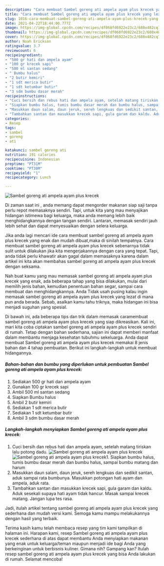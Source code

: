 ```yaml
---
description: "Cara membuat Sambel goreng ati ampela ayam plus krecek yang lezat Untuk Jualan"
title: "Cara membuat Sambel goreng ati ampela ayam plus krecek yang lezat Untuk Jualan"
slug: 1016-cara-membuat-sambel-goreng-ati-ampela-ayam-plus-krecek-yang-lezat-untuk-jualan
date: 2021-04-22T18:44:00.777Z
image: https://img-global.cpcdn.com/recipes/df068fd6922e23c2/680x482cq70/sambel-goreng-ati-ampela-ayam-plus-krecek-foto-resep-utama.jpg
thumbnail: https://img-global.cpcdn.com/recipes/df068fd6922e23c2/680x482cq70/sambel-goreng-ati-ampela-ayam-plus-krecek-foto-resep-utama.jpg
cover: https://img-global.cpcdn.com/recipes/df068fd6922e23c2/680x482cq70/sambel-goreng-ati-ampela-ayam-plus-krecek-foto-resep-utama.jpg
author: Noah Erickson
ratingvalue: 3.7
reviewcount: 6
recipeingredient:
- "500 gr hati dan ampela ayam"
- "100 gr krecek sapi"
- "500 ml santan sedang"
- " Bumbu halus"
- "2 butir kemiri"
- "1 sdt merica butir"
- "1 sdt ketumbar butir"
- "3 sdm bumbu dasar merah"
recipeinstructions:
- "Cuci bersih dan rebus hati dan ampela ayam, setelah matang tiriskan lalu potong dadu."
- "Siapkan bumbu halus, tumis bumbu dasar merah dan bumbu halus, sampai bumbu matang dan harum"
- "Masukkan daun salam, daun jeruk, sereh lengkuas dan sedikit santan, aduk sampai rata bumbunya. Masukkan potongan hati ayam dan ampela, aduk rata."
- "Tambahkan santan dan masukkan krecek sapi, gula garam dan kaldu. Aduk sesekali supaya hati ayam tidak hancur. Masak sampai krecek matang. Jangan lupa tes rasa."
categories:
- Resep
tags:
- sambel
- goreng
- ati

katakunci: sambel goreng ati 
nutrition: 191 calories
recipecuisine: Indonesian
preptime: "PT31M"
cooktime: "PT30M"
recipeyield: "1"
recipecategory: Lunch

---
```



![Sambel goreng ati ampela ayam plus krecek](https://img-global.cpcdn.com/recipes/df068fd6922e23c2/680x482cq70/sambel-goreng-ati-ampela-ayam-plus-krecek-foto-resep-utama.jpg)

Di zaman  saat ini , anda memang dapat mengorder makanan siap saji tanpa perlu repot memasaknya sendiri. Tapi, untuk kita yang mau menyajikan hidangan istimewa bagi keluarga, maka anda memang lebih baik menghidangkannya dengan tangan sendiri. Lantaran, memasak sendiri jauh lebih sehat dan dapat menyesuaikan dengan selera keluarga.

Jika anda lagi mencari ide cara membuat sambel goreng ati ampela ayam plus krecek yang enak dan mudah dibuat,maka di sinilah tempatnya. Cara membuat sambel goreng ati ampela ayam plus krecek  sebenarnya tidak sulit untuk dilakukan jika kita mengerjakannya dengan cara yang tepat. Tapi, anda tidak perlu khawatir akan gagal dalam memasaknya 
karena dalam artikel ini kita akan membahas sambel goreng ati ampela ayam plus krecek dengan seksama.  



Nah buat kamu yang mau memasak sambel goreng ati ampela ayam plus krecek yang enak, ada beberapa tahap yang bisa dilakukan, mulai dari memilih jenis bahan, kemudian penentuan bahan segar, sampai cara membuat dan menghidangkannya. Anda Tidak usah pusing kalau ingin memasak sambel goreng ati ampela ayam plus krecek yang lezat di mana pun anda berada. Sebab, asalkan kamu  tahu triknya, maka hidangan ini bisa menjadi suguhan yang spesial.

Di bawah ini, ada beberapa tips dan trik dalam memasak caramembuat sambel goreng ati ampela ayam plus krecek yang siap dikreasikan. Kali ini, mari kita coba ciptakan sambel goreng ati ampela ayam plus krecek sendiri di rumah. Tetap dengan bahan sederhana, sajian ini dapat memberi manfaat dalam membantu menjaga kesehatan tubuhmu sekeluarga. Anda dapat membuat Sambel goreng ati ampela ayam plus krecek memakai 8 jenis bahan dan 4 tahap pembuatan. Berikut ini langkah-langkah untuk membuat hidangannya.

<!--inarticleads1-->

##### Bahan-bahan dan bumbu yang diperlukan untuk pembuatan Sambel goreng ati ampela ayam plus krecek:

1. Sediakan 500 gr hati dan ampela ayam
1. Gunakan 100 gr krecek sapi
1. Ambil 500 ml santan sedang
1. Siapkan  Bumbu halus
1. Ambil 2 butir kemiri
1. Sediakan 1 sdt merica butir
1. Sediakan 1 sdt ketumbar butir
1. Ambil 3 sdm bumbu dasar merah




<!--inarticleads2-->

##### Langkah-langkah menyiapkan Sambel goreng ati ampela ayam plus krecek:

1. Cuci bersih dan rebus hati dan ampela ayam, setelah matang tiriskan lalu potong dadu.
<img src="https://img-global.cpcdn.com/steps/591a1ce42c068bd8/160x128cq70/sambel-goreng-ati-ampela-ayam-plus-krecek-langkah-memasak-1-foto.jpg" alt="Sambel goreng ati ampela ayam plus krecek"><img src="https://img-global.cpcdn.com/steps/04a443211544b4b8/160x128cq70/sambel-goreng-ati-ampela-ayam-plus-krecek-langkah-memasak-1-foto.jpg" alt="Sambel goreng ati ampela ayam plus krecek">1. Siapkan bumbu halus, tumis bumbu dasar merah dan bumbu halus, sampai bumbu matang dan harum
1. Masukkan daun salam, daun jeruk, sereh lengkuas dan sedikit santan, aduk sampai rata bumbunya. Masukkan potongan hati ayam dan ampela, aduk rata.
1. Tambahkan santan dan masukkan krecek sapi, gula garam dan kaldu. Aduk sesekali supaya hati ayam tidak hancur. Masak sampai krecek matang. Jangan lupa tes rasa.




Jadi, itulah artikel tentang  sambel goreng ati ampela ayam plus krecek  yang sederhana dan mudah versi kami. Semoga kamu mampu melakukannya dengan hasil yang terbaik. 

Terima kasih kamu telah membaca resep yang tim kami tampilkan di halaman ini. Harapan kami, resep  Sambel goreng ati ampela ayam plus krecek sederhana di atas dapat membantu Anda menyiapkan makanan yang enak untuk keluarga/teman maupun menjadi ide bagi Anda yang berkeinginan untuk berbisnis kuliner. Gimana nih? Gampang kan? Itulah resep sambel goreng ati ampela ayam plus krecek yang bisa Anda lakukan di rumah. Selamat mencoba!

